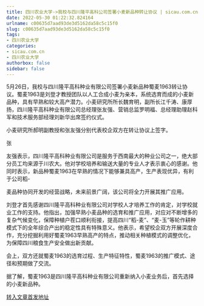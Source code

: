 ```yaml
---
title: 四川农业大学->我校与四川隆平高科公司签署小麦新品种转让协议 | sicau.com.cn
date: 2022-05-30 01:22:32.824164
urlname: c00635d7aad93de3d5162da58c5c15f0
slug: c00635d7aad93de3d5162da58c5c15f0
tags: 
- 四川农业大学
categories:
- sicau.com.cn
- 四川农业大学
authorbox: false
sidebar: false
---
```

5月26日，我校与四川隆平高科种业有限公司签署小麦新品种蜀麦1963转让协议。蜀麦1963是刘登才教授团队以人工合成小麦为亲本，系统选育而成的小麦新品种，具有早熟和较大高产潜力。小麦研究所所长魏育明，副所长江千涛、康厚扬，四川隆平高科种业有限公司总经理张友强、营销总监罗明福、总经理助理赵科军和技术服务部经理刘新华出席签约仪式。

小麦研究所郝明副教授和张友强分别代表校企双方在转让协议上签字。

张
<!--more-->
友强表示，四川隆平高科种业有限公司是服务于西南最大的种业公司之一，绝大部分员工均来源于川农大。他对学校培养和输送大量的专业人才表示衷心的感谢。他同时表示，新品种蜀麦1963在早熟的情况下能够兼具高产，生产表现优异，有利于公司稻-

麦品种协同开发的经营战略，未来前景广阔，该公司将全力开展其推广应用。

刘登才首先感谢四川隆平高科种业有限公司对学校人才培养工作的肯定，对学校就业工作的支持。他指出，加强早熟小麦品种的选育和推广应用，对应对不断增多的复杂气候变化，保障种植户茬口顺利衔接，提高四川“稻-麦”、“麦-玉”等轮作耕种模式下的全年综合产出的稳定性具有特殊意义。他表示，希望校企双方开展深度合作，充分挖掘利用好蜀麦1963早熟高产的特点，推动相关种植模式的调整优化，为保障四川粮食生产安全做出新贡献。

会上，双方还就蜀麦1963的选育过程、生产特征特性，蜀麦1963的推广模式、途径和预期做了交流。

据了解，蜀麦1963是四川隆平高科种业有限公司重新纳入小麦业务后，首先选择的小麦新品种。



[转入文章首发地址](https://news.sicau.edu.cn/info/1078/68016.htm)